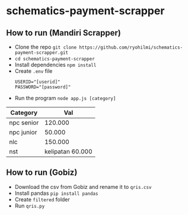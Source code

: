 # schematics-payment-scrapper

## How to run (Mandiri Scrapper)

- Clone the repo
  `git clone https://github.com/ryohilmi/schematics-payment-scrapper.git`
- `cd schematics-payment-scrapper`
- Install dependencies `npm install`
- Create `.env` file
  ```
  USERID="[userid]"
  PASSWORD="[password]"
  ```
- Run the program `node app.js [category]`

| Category   | Val              |
| ---------- | ---------------- |
| npc senior | 120.000          |
| npc junior | 50.000           |
| nlc        | 150.000          |
| nst        | kelipatan 60.000 |

## How to run (Gobiz)

- Download the csv from Gobiz and rename it to `qris.csv`
- Install pandas `pip install pandas`
- Create `filtered` folder
- Run `qris.py`
